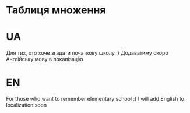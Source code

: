 # Таблиця множення

# UA 
Для тих, хто хоче згадати початкову школу :)
Додаватиму скоро Англійську мову в локалізацію

# EN
For those who want to remember elementary school :)
I will add English to localization soon
